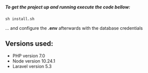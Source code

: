 
##### To get the project up and running execute the code bellow:
```
sh install.sh
```
... and configure the **.env** afterwards with the database credentials

## Versions used:
* PHP version 7.0
* Node version 10.24.1
* Laravel version 5.3